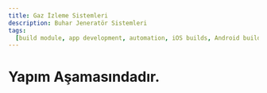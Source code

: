 ```yaml
---
title: Gaz İzleme Sistemleri
description: Buhar Jeneratör Sistemleri
tags:
  [build module, app development, automation, iOS builds, Android builds, CI/CD]
---
```


# Yapım Aşamasındadır.